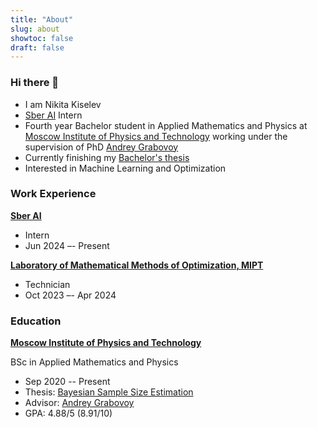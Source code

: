```yaml
---
title: "About"
slug: about
showtoc: false
draft: false
---
```


### Hi there 👋

- I am Nikita Kiselev
- [Sber AI](https://ai.sber.ru/en/about) Intern
- Fourth year Bachelor student in Applied Mathematics and Physics at [Moscow Institute of Physics and Technology](https://mipt.ru/en) working under the supervision of PhD [Andrey Grabovoy](https://andriygav.github.io)
- Currently finishing my [Bachelor's thesis](https://github.com/intsystems/Kiselev-BS-Thesis)
- Interested in Machine Learning and Optimization


### Work Experience

[**Sber AI**](https://ai.sber.ru/en/about)

- Intern
- Jun 2024 –- Present

[**Laboratory of Mathematical Methods of Optimization, MIPT**](https://labmmo.ru/en)

- Technician
- Oct 2023 –- Apr 2024

### Education

[**Moscow Institute of Physics and Technology**](https://mipt.ru)

BSc in Applied Mathematics and Physics
- Sep 2020 -- Present
- Thesis: [Bayesian Sample Size Estimation](https://github.com/intsystems/Kiselev-BS-Thesis/blob/master/paper/main.pdf)
- Advisor: [Andrey Grabovoy](https://andriygav.github.io)
- GPA: 4.88/5 (8.91/10)
    
